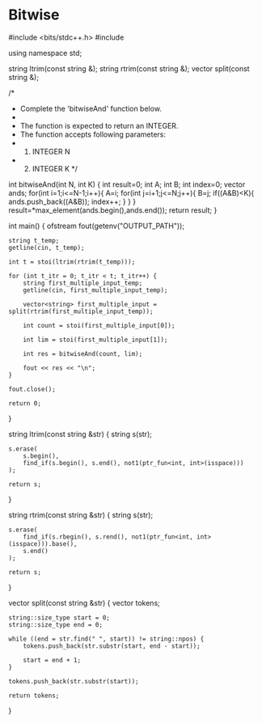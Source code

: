 # Bitwise
#include <bits/stdc++.h>
#include<vector> 

using namespace std;

string ltrim(const string &);
string rtrim(const string &);
vector<string> split(const string &);

/*
 * Complete the 'bitwiseAnd' function below.
 *
 * The function is expected to return an INTEGER.
 * The function accepts following parameters:
 *  1. INTEGER N
 *  2. INTEGER K
 */

int bitwiseAnd(int N, int K) {
        int result=0;
        int A;
        int B;
        int index=0;
        vector<int> ands;
        for(int i=1;i<=N-1;i++){
                A=i;
            for(int j=i+1;j<=N;j++){
                B=j;
                if((A&B)<K){
                ands.push_back((A&B));
                index++;
                }
            }
        }
        result=*max_element(ands.begin(),ands.end());
        return result;
}

int main()
{
    ofstream fout(getenv("OUTPUT_PATH"));

    string t_temp;
    getline(cin, t_temp);

    int t = stoi(ltrim(rtrim(t_temp)));

    for (int t_itr = 0; t_itr < t; t_itr++) {
        string first_multiple_input_temp;
        getline(cin, first_multiple_input_temp);

        vector<string> first_multiple_input = split(rtrim(first_multiple_input_temp));

        int count = stoi(first_multiple_input[0]);

        int lim = stoi(first_multiple_input[1]);

        int res = bitwiseAnd(count, lim);

        fout << res << "\n";
    }

    fout.close();

    return 0;
}

string ltrim(const string &str) {
    string s(str);

    s.erase(
        s.begin(),
        find_if(s.begin(), s.end(), not1(ptr_fun<int, int>(isspace)))
    );

    return s;
}

string rtrim(const string &str) {
    string s(str);

    s.erase(
        find_if(s.rbegin(), s.rend(), not1(ptr_fun<int, int>(isspace))).base(),
        s.end()
    );

    return s;
}

vector<string> split(const string &str) {
    vector<string> tokens;

    string::size_type start = 0;
    string::size_type end = 0;

    while ((end = str.find(" ", start)) != string::npos) {
        tokens.push_back(str.substr(start, end - start));

        start = end + 1;
    }

    tokens.push_back(str.substr(start));

    return tokens;
}

